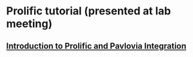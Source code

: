 # Prolific tutorial (presented at lab meeting)

## [Introduction to Prolific and Pavlovia Integration](https://yaxinliu.com/prolific_tutorial/first_tut.html#1)
